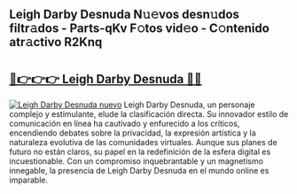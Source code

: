 ## Leigh Darby Desnuda N𝚞𝚎vos desn𝚞dos filtr𝚊dos - Parts-qKv F𝚘tos vid𝚎o - C𝚘ntenido atr𝚊ctivo R2Knq

# <h2><a href="http://mbck0zr.tromn.icu/?c=Leigh+Darby+Desnuda">🔗👉👉👉 Leigh Darby Desnuda 🔗🔗</a></h2>

[![Leigh Darby Desnuda nuevo](https://i.imgur.com/pEAQMta.gif)](http://mbck0zr.tromn.icu/?c=Leigh+Darby+Desnuda)
Leigh Darby Desnuda, un personaje complejo y estimulante, elude la clasificación directa. Su innovador estilo de comunicación en línea ha cautivado y enfurecido a los críticos, encendiendo debates sobre la privacidad, la expresión artística y la naturaleza evolutiva de las comunidades virtuales. Aunque sus planes de futuro no están claros, su papel en la redefinición de la esfera digital es incuestionable. Con un compromiso inquebrantable y un magnetismo innegable, la presencia de Leigh Darby Desnuda en el mundo online es imparable.
